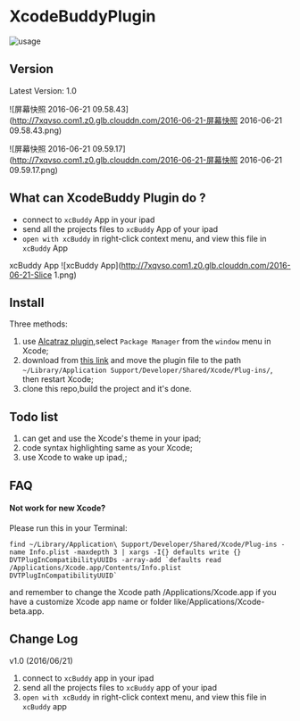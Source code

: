 # XcodeBuddyPlugin 

![usage](http://7xqvso.com1.z0.glb.clouddn.com/2016-06-21-usage.png)

## Version

Latest Version: 1.0

![屏幕快照 2016-06-21 09.58.43](http://7xqvso.com1.z0.glb.clouddn.com/2016-06-21-屏幕快照 2016-06-21 09.58.43.png)

![屏幕快照 2016-06-21 09.59.17](http://7xqvso.com1.z0.glb.clouddn.com/2016-06-21-屏幕快照 2016-06-21 09.59.17.png)




## What can XcodeBuddy Plugin do ?

* connect to  `xcBuddy` App in your ipad
* send all the projects files to `xcBuddy` App of your ipad
* `open with xcBuddy` in right-click context menu, and view this file in `xcBuddy` App

xcBuddy App
![xcBuddy App](http://7xqvso.com1.z0.glb.clouddn.com/2016-06-21-Slice 1.png)


## Install
Three methods:
1. use [Alcatraz plugin](https://github.com/alcatraz/Alcatraz),select `Package Manager` from the `window` menu in Xcode;
2. download from [this link](https://github.com/uugo/XcodeBuddyPlugin/releases) and move the plugin file to the path
 `~/Library/Application Support/Developer/Shared/Xcode/Plug-ins/`,
then restart Xcode;
3. clone this repo,build the project and it's done.


## Todo list
1. can get and use the Xcode's theme in your ipad;
2. code syntax highlighting same as your Xcode;
3. use Xcode to wake up ipad,;

## FAQ

#### Not work for new Xcode?
Please run this in your Terminal:

```
find ~/Library/Application\ Support/Developer/Shared/Xcode/Plug-ins -name Info.plist -maxdepth 3 | xargs -I{} defaults write {} DVTPlugInCompatibilityUUIDs -array-add `defaults read /Applications/Xcode.app/Contents/Info.plist DVTPlugInCompatibilityUUID`
```
and remember to change the Xcode path /Applications/Xcode.app if you have a customize Xcode app name or folder like/Applications/Xcode-beta.app.

## Change Log

v1.0 (2016/06/21)

1. connect to  `xcBuddy` app in your ipad
2. send all the projects files to `xcBuddy` app of your ipad
3. `open with xcBuddy` in right-click context menu, and view this file in `xcBuddy` app


